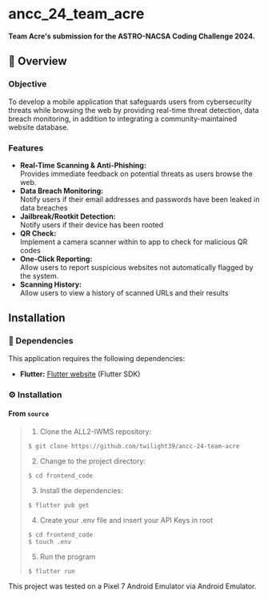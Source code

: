 # ancc_24_team_acre

**Team Acre's submission for the ASTRO-NACSA Coding Challenge 2024.**

## 📍 Overview

### Objective

To develop a mobile application that safeguards users from cybersecurity threats while browsing the web by providing real-time threat detection, data breach monitoring, in addition to integrating a community-maintained website database.

### Features

- **Real-Time Scanning & Anti-Phishing:** \
 Provides immediate feedback on potential threats as users browse the web.
- **Data Breach Monitoring:** \
Notify users if their email addresses and passwords have been leaked in data breaches
- **Jailbreak/Rootkit Detection:** \
Notify users if their device has been rooted
- **QR Check:** \
Implement a camera scanner within to app to check for malicious QR codes
- **One-Click Reporting:** \
 Allow users to report suspicious websites not automatically flagged by the system.
- **Scanning History:** \
Allow users to view a history of scanned URLs and their results



## Installation

### 🚀 Dependencies

This application requires the following dependencies:
- **Flutter:** [Flutter website](https://docs.flutter.dev/get-started/install) (Flutter SDK)

### ⚙️ Installation

<h4>From <code>source</code></h4>

> 1. Clone the ALL2-IWMS repository:
>
> ```console
> $ git clone https://github.com/twilight39/ancc-24-team-acre
> ```
>
> 2. Change to the project directory:
> ```console
> $ cd frontend_code
> ```
>
> 3. Install the dependencies:
> ```console
> $ flutter pub get
> ```
> 4. Create your .env file and insert your API Keys in root
> ```console
> $ cd frontend_code
> $ touch .env
> ```
> 5. Run the program
> ```console
> $ flutter run
> ```

This project was tested on a Pixel 7 Android Emulator via Android Emulator.